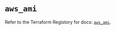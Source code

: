 # `aws_ami`

Refer to the Terraform Registory for docs: [`aws_ami`](https://registry.terraform.io/providers/hashicorp/aws/5.21.0/docs/resources/ami).

